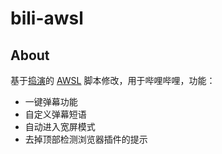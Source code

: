 # bili-awsl

## About

基于[捣演](https://github.com/xingrz)的 [AWSL](https://github.com/xingrz/awsl) 脚本修改，用于哔哩哔哩，功能：

- 一键弹幕功能
- 自定义弹幕短语
- 自动进入宽屏模式
- 去掉顶部检测浏览器插件的提示
